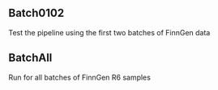 ## Batch0102
Test the pipeline using the first two batches of FinnGen data

## BatchAll
Run for all batches of FinnGen R6 samples
